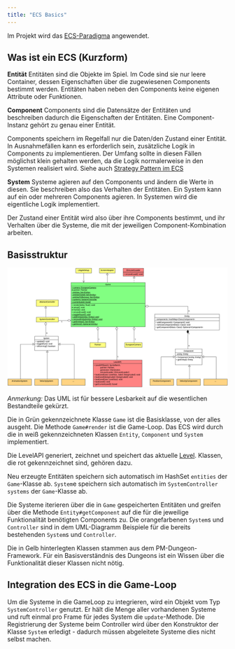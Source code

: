 ```yaml
---
title: "ECS Basics"
---
```



Im Projekt wird das [ECS-Paradigma](https://en.wikipedia.org/wiki/Entity_component_system) angewendet.

## Was ist ein ECS (Kurzform)

**Entität**
Entitäten sind die Objekte im Spiel. Im Code sind sie nur leere Container, dessen Eigenschaften über die zugewiesenen Components bestimmt werden. Entitäten haben neben den Components keine eigenen Attribute oder Funktionen.

**Component**
Components sind die Datensätze der Entitäten und beschreiben dadurch die Eigenschaften der Entitäten. Eine Component-Instanz gehört zu genau einer Entität.

Components speichern im Regelfall nur die Daten/den Zustand einer Entität.
In Ausnahmefällen kann es erforderlich sein, zusätzliche Logik in Components zu implementieren. Der Umfang sollte in diesen Fällen möglichst klein gehalten werden, da die Logik normalerweise in den Systemen realisiert wird.
Siehe auch [Strategy Pattern im ECS](ecs_and_strategy_pattern.md)

**System**
Systeme agieren auf den Components und ändern die Werte in diesen. Sie beschreiben also das Verhalten der Entitäten. Ein System kann auf ein oder mehreren Components agieren.
In Systemen wird die eigentliche Logik implementiert.

Der Zustand einer Entität wird also über ihre Components bestimmt, und ihr Verhalten über die Systeme, die mit der jeweiligen Component-Kombination arbeiten.

## Basisstruktur

![Struktur ECS](img/ecs.png)

*Anmerkung:* Das UML ist für bessere Lesbarkeit auf die wesentlichen Bestandteile gekürzt.

Die in Grün gekennzeichnete Klasse `Game` ist die Basisklasse, von der alles ausgeht. Die Methode `Game#render` ist die Game-Loop. Das ECS wird durch die in weiß gekennzeichneten Klassen `Entity`, `Component` und `System` implementiert.

Die LevelAPI generiert, zeichnet und speichert das aktuelle [Level](../level/readme.md). Klassen, die rot gekennzeichnet sind, gehören dazu.

Neu erzeugte Entitäten speichern sich automatisch im HashSet `entities` der `Game`-Klasse ab.
`System`e speichern sich automatisch im `SystemController` `systems` der `Game`-Klasse ab.

Die Systeme iterieren über die in `Game` gespeicherten Entitäten und greifen über die Methode `Entity#getComponent` auf die für die jeweilige Funktionalität benötigten Components zu. Die orangefarbenen `System`s und `Controller` sind in dem UML-Diagramm Beispiele für die bereits bestehenden `System`s und `Controller`.

Die in Gelb hinterlegten Klassen stammen aus dem PM-Dungeon-Framework. Für ein Basisverständnis des Dungeons ist ein Wissen über die Funktionalität dieser Klassen nicht nötig.

## Integration des ECS in die Game-Loop

Um die Systeme in die GameLoop zu integrieren, wird ein Objekt vom Typ `SystemController` genutzt. Er hält die Menge aller vorhandenen Systeme und ruft einmal pro Frame für jedes System die `update`-Methode. Die Registrierung der Systeme beim Controller wird über den Konstruktor der Klasse `System` erledigt - dadurch müssen abgeleitete Systeme dies nicht selbst machen.
